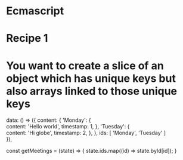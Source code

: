 # Ecmascript

# Recipe 1

# You want to create a slice of an object which has unique keys but also arrays linked to those unique keys

data: () => ({
    content: {
      'Monday': {       
        content: 'Hello world',
        timestamp: 1,
      },
      'Tuesday': {     
        content: 'Hi globe',
        timestamp: 2,
      },
    },
    ids: [ 'Monday', 'Tuesday' ]    
  }),
  
  const getMeetings = (state) => {
    state.ids.map((id) => state.byId[id]);
  }
